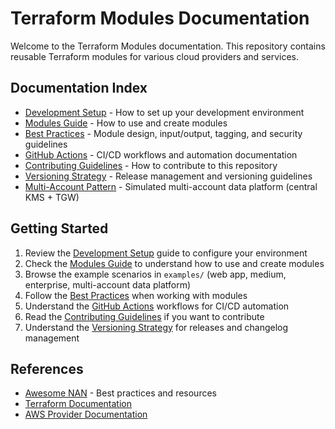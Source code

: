 # Terraform Modules Documentation

Welcome to the Terraform Modules documentation. This repository contains reusable Terraform modules for various cloud providers and services.

## Documentation Index

- [Development Setup](DEV_SETUP.md) - How to set up your development environment
- [Modules Guide](MODULES.md) - How to use and create modules
- [Best Practices](BEST_PRACTICES.md) - Module design, input/output, tagging, and security guidelines
- [GitHub Actions](GITHUB_ACTIONS.md) - CI/CD workflows and automation documentation
- [Contributing Guidelines](CONTRIBUTING_GUIDELINES.md) - How to contribute to this repository
- [Versioning Strategy](VERSIONING.md) - Release management and versioning guidelines
- [Multi-Account Pattern](../examples/multi-account-data-platform/README.md) - Simulated multi-account data platform (central KMS + TGW)

## Getting Started

1. Review the [Development Setup](DEV_SETUP.md) guide to configure your environment
2. Check the [Modules Guide](MODULES.md) to understand how to use and create modules
3. Browse the example scenarios in `examples/` (web app, medium, enterprise, multi-account data platform)
3. Follow the [Best Practices](BEST_PRACTICES.md) when working with modules
4. Understand the [GitHub Actions](GITHUB_ACTIONS.md) workflows for CI/CD automation
5. Read the [Contributing Guidelines](CONTRIBUTING_GUIDELINES.md) if you want to contribute
6. Understand the [Versioning Strategy](VERSIONING.md) for releases and changelog management

## References

- [Awesome NAN](https://github.com/nanlabs/awesome-nan) - Best practices and resources
- [Terraform Documentation](https://www.terraform.io/docs/index.html)
- [AWS Provider Documentation](https://registry.terraform.io/providers/hashicorp/aws/latest/docs)
